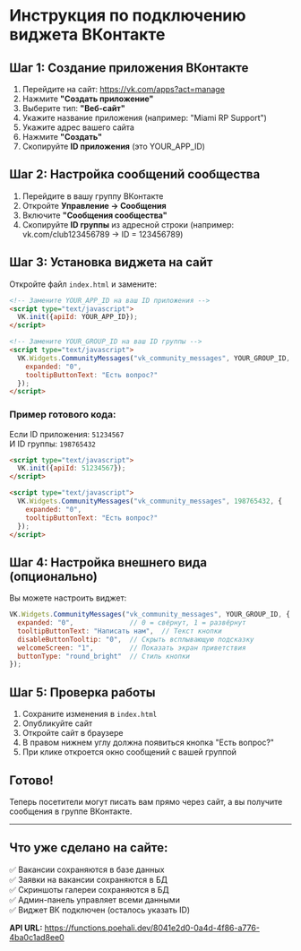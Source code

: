 # Инструкция по подключению виджета ВКонтакте

## Шаг 1: Создание приложения ВКонтакте

1. Перейдите на сайт: https://vk.com/apps?act=manage
2. Нажмите **"Создать приложение"**
3. Выберите тип: **"Веб-сайт"**
4. Укажите название приложения (например: "Miami RP Support")
5. Укажите адрес вашего сайта
6. Нажмите **"Создать"**
7. Скопируйте **ID приложения** (это YOUR_APP_ID)

## Шаг 2: Настройка сообщений сообщества

1. Перейдите в вашу группу ВКонтакте
2. Откройте **Управление → Сообщения**
3. Включите **"Сообщения сообщества"**
4. Скопируйте **ID группы** из адресной строки (например: vk.com/club123456789 → ID = 123456789)

## Шаг 3: Установка виджета на сайт

Откройте файл `index.html` и замените:

```html
<!-- Замените YOUR_APP_ID на ваш ID приложения -->
<script type="text/javascript">
  VK.init({apiId: YOUR_APP_ID});
</script>

<!-- Замените YOUR_GROUP_ID на ваш ID группы -->
<script type="text/javascript">
  VK.Widgets.CommunityMessages("vk_community_messages", YOUR_GROUP_ID, {
    expanded: "0",
    tooltipButtonText: "Есть вопрос?"
  });
</script>
```

### Пример готового кода:

Если ID приложения: `51234567`  
И ID группы: `198765432`

```html
<script type="text/javascript">
  VK.init({apiId: 51234567});
</script>

<script type="text/javascript">
  VK.Widgets.CommunityMessages("vk_community_messages", 198765432, {
    expanded: "0",
    tooltipButtonText: "Есть вопрос?"
  });
</script>
```

## Шаг 4: Настройка внешнего вида (опционально)

Вы можете настроить виджет:

```javascript
VK.Widgets.CommunityMessages("vk_community_messages", YOUR_GROUP_ID, {
  expanded: "0",              // 0 = свёрнут, 1 = развёрнут
  tooltipButtonText: "Написать нам",  // Текст кнопки
  disableButtonTooltip: "0",  // Скрыть всплывающую подсказку
  welcomeScreen: "1",         // Показать экран приветствия
  buttonType: "round_bright"  // Стиль кнопки
});
```

## Шаг 5: Проверка работы

1. Сохраните изменения в `index.html`
2. Опубликуйте сайт
3. Откройте сайт в браузере
4. В правом нижнем углу должна появиться кнопка "Есть вопрос?"
5. При клике откроется окно сообщений с вашей группой

## Готово! 

Теперь посетители могут писать вам прямо через сайт, а вы получите сообщения в группе ВКонтакте.

---

## Что уже сделано на сайте:

✅ Вакансии сохраняются в базе данных  
✅ Заявки на вакансии сохраняются в БД  
✅ Скриншоты галереи сохраняются в БД  
✅ Админ-панель управляет всеми данными  
✅ Виджет ВК подключен (осталось указать ID)  

**API URL:** https://functions.poehali.dev/8041e2d0-0a4d-4f86-a776-4ba0c1ad8ee0
